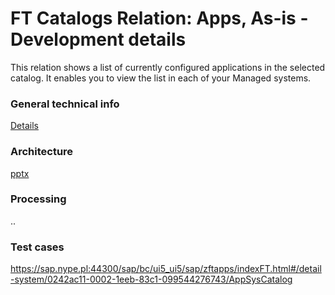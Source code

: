 # FT Catalogs Relation: Apps, As-is - Development details

This relation shows a list of currently configured applications in the selected catalog. It enables you to view the list in each of your Managed systems.

### General technical info
[Details](/tech/ft-cats-rel-apps-asis.md)

### Architecture
[pptx](dev/arch/ft-cats-rel-apps-asis.pptx)

### Processing
..

### Test cases
https://sap.nype.pl:44300/sap/bc/ui5_ui5/sap/zftapps/indexFT.html#/detail-system/0242ac11-0002-1eeb-83c1-099544276743/AppSysCatalog
